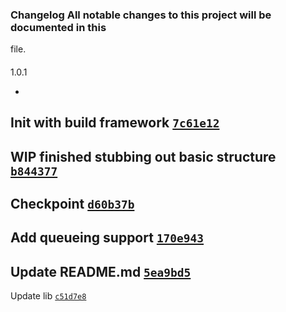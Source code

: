 ### Changelog All notable changes to this project will be documented in this
file.

####
1.0.1

-
Init with build framework
[`7c61e12`](https://github.com/leveluptools/ghlembedtools/commit/7c61e12bf10898cfafb37042e20ff19daeba4a9b)
-
WIP finished stubbing out basic structure
[`b844377`](https://github.com/leveluptools/ghlembedtools/commit/b844377ebd6f3da135bfb3d96097e6db409c9ba6)
-
Checkpoint
[`d60b37b`](https://github.com/leveluptools/ghlembedtools/commit/d60b37b0a24588d425227224a53cae8bffcfe09c)
-
Add queueing support
[`170e943`](https://github.com/leveluptools/ghlembedtools/commit/170e943c408ef0f72af57a8e068651fb051673b2)
-
Update README.md
[`5ea9bd5`](https://github.com/leveluptools/ghlembedtools/commit/5ea9bd5321ad5b13324e2b2a1acc57bad7caa0c3)
-
Update lib
[`c51d7e8`](https://github.com/leveluptools/ghlembedtools/commit/c51d7e811346c8fe5128abd387abc5892a35e7f2)

